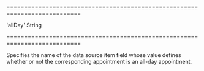 ===========================================================================
<!--default-->'allDay'<!--/default-->
<!--type-->String<!--/type-->
===========================================================================

<!--shortDescription-->
Specifies the name of the data source item field whose value defines whether or not the corresponding appointment is an all-day appointment.
<!--/shortDescription-->

<!--fullDescription-->

<!--/fullDescription-->